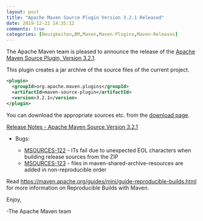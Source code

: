 ```yaml
---
layout: post
title: "Apache Maven Source Plugin Version 3.2.1 Released"
date: 2019-12-22 14:35:12
comments: true
categories: [Neuigkeiten,BM,Maven,Maven-Plugins,Maven-Releases]
---
```

The Apache Maven team is pleased to announce the release of the 
[Apache Maven Source Plugin, Version 3.2.1][home].

This plugin creates a jar archive of the source files of the current project.

``` xml
<plugin>
  <groupId>org.apache.maven.plugins</groupId>
  <artifactId>maven-source-plugin</artifactId>
  <version>3.2.1</version>
</plugin>
```

You can download the appropriate sources etc. from the [download page][download].

<!-- more -->

[Release Notes - Apache Maven Source Version 3.2.1][release]

* Bugs:

  * [MSOURCES-122](https://issues.apache.org/jira/browse/MSOURCES-122) - ITs fail due to unexpected EOL characters when building release sources from the ZIP
  * [MSOURCES-123](https://issues.apache.org/jira/browse/MSOURCES-123) - files in maven-shared-archive-resources are added in non-reproducible order


Read https://maven.apache.org/guides/mini/guide-reproducible-builds.html for more information on Reproducible Builds with Maven.

Enjoy,

-The Apache Maven team

[download]: https://maven.apache.org/plugins/maven-source-plugin/download.html
[home]: https://maven.apache.org/plugins/maven-source-plugin/
[release]: https://issues.apache.org/jira/secure/ReleaseNote.jspa?projectId=12317924&version=12346480
